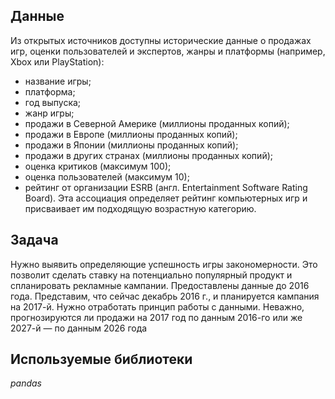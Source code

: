 ## Данные

Из открытых источников доступны исторические данные о продажах игр, оценки пользователей и экспертов, жанры и платформы (например, Xbox или PlayStation):
* название игры;
* платформа;
* год выпуска;
* жанр игры;
* продажи в Северной Америке (миллионы проданных копий);
* продажи в Европе (миллионы проданных копий);
* продажи в Японии (миллионы проданных копий);
* продажи в других странах (миллионы проданных копий);
* оценка критиков (максимум 100);
* оценка пользователей (максимум 10);
* рейтинг от организации ESRB (англ. Entertainment Software Rating Board). Эта ассоциация определяет рейтинг компьютерных игр и присваивает им подходящую возрастную категорию.

## Задача

Нужно выявить определяющие успешность игры закономерности. Это позволит сделать ставку на потенциально популярный продукт и спланировать рекламные кампании. Предоставлены данные до 2016 года. Представим, что сейчас декабрь 2016 г., и планируется кампания на 2017-й. Нужно отработать принцип работы с данными. Неважно, прогнозируются ли продажи на 2017 год по данным 2016-го или же 2027-й — по данным 2026 года  

## Используемые библиотеки
*pandas*
